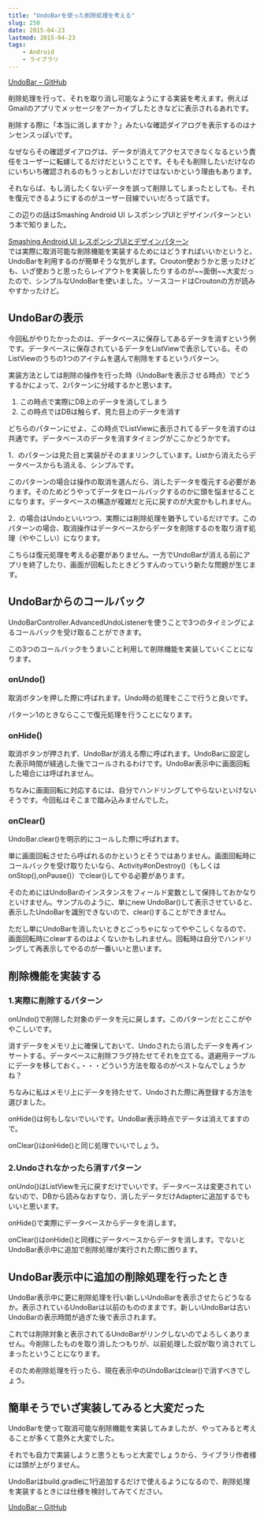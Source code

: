 ```yaml
---
title: "UndoBarを使った削除処理を考える"
slug: 250
date: 2015-04-23
lastmod: 2015-04-23
tags:
    - Android
    - ライブラリ
---
```


<a href="https://github.com/soarcn/UndoBar">UndoBar &#8211; GitHub</a>

削除処理を行って、それを取り消し可能なようにする実装を考えます。例えばGmailのアプリでメッセージをアーカイブしたときなどに表示されるあれです。

削除する際に「本当に消しますか？」みたいな確認ダイアログを表示するのはナンセンスっぽいです。

なぜならその確認ダイアログは、データが消えてアクセスできなくなるという責任をユーザーに転嫁してるだけだということです。そもそも削除したいだけなのにいちいち確認されるのもうっとおしいだけではないかという理由もあります。

それならば、もし消したくないデータを誤って削除してしまったとしても、それを復元できるようにするのがユーザー目線でいいだろって話です。

この辺りの話はSmashing Android UI レスポンシブUIとデザインパターンという本で知りました。

<div data-role="amazonjs" data-asin="4844334514" data-locale="JP" data-tmpl="" data-img-size="" class="asin_4844334514_JP_ amazonjs_item"><div class="amazonjs_indicator"><span class="amazonjs_indicator_img"></span><a class="amazonjs_indicator_title" href="#">Smashing Android UI レスポンシブUIとデザインパターン</a><span class="amazonjs_indicator_footer"></span></div></div>
では実際に取消可能な削除機能を実装するためにはどうすればいいかというと、UndoBarを利用するのが簡単そうな気がします。Crouton使おうかと思ったけども、いざ使おうと思ったらレイアウトを実装したりするのが~~面倒~~大変だったので、シンプルなUndoBarを使いました。ソースコードはCroutonの方が読みやすかったけど。


## UndoBarの表示


今回私がやりたかったのは、データベースに保存してあるデータを消すという例です。データベースに保存されているデータをListViewで表示している。そのListViewのうちの1つのアイテムを選んで削除をするというパターン。

実装方法としては削除の操作を行った時（UndoBarを表示させる時点）でどうするかによって、2パターンに分岐するかと思います。

<ol>
<li>この時点で実際にDB上のデータを消してしまう</li>
<li>この時点ではDBは触らず、見た目上のデータを消す</li>
</ol>
どちらのパターンにせよ、この時点でListViewに表示されてるデータを消すのは共通です。データベースのデータを消すタイミングがここかどうかです。

1．のパターンは見た目と実装がそのままリンクしています。Listから消えたらデータベースからも消える、シンプルです。

このパターンの場合は操作の取消を選んだら、消したデータを復元する必要があります。そのためどうやってデータをロールバックするのかに頭を悩ませることになります。データベースの構造が複雑だと元に戻すのが大変かもしれません。

2．の場合はUndoといいつつ、実際には削除処理を猶予しているだけです。このパターンの場合、取消操作はデータベースからデータを削除するのを取り消す処理（ややこしい）になります。

こちらは復元処理を考える必要がありません。一方でUndoBarが消える前にアプリを終了したり、画面が回転したときどうすんのっていう新たな問題が生じます。


## UndoBarからのコールバック


UndoBarController.AdvancedUndoListenerを使うことで3つのタイミングによるコールバックを受け取ることができます。

この3つのコールバックをうまいこと利用して削除機能を実装していくことになります。


### onUndo()


取消ボタンを押した際に呼ばれます。Undo時の処理をここで行うと良いです。

パターン1のときならここで復元処理を行うことになります。


### onHide()


取消ボタンが押されず、UndoBarが消える際に呼ばれます。UndoBarに設定した表示時間が経過した後でコールされるわけです。UndoBar表示中に画面回転した場合には呼ばれません。

ちなみに画面回転に対応するには、自分でハンドリングしてやらないといけないそうです。今回私はそこまで踏み込みませんでした。


### onClear()


UndoBar.clear()を明示的にコールした際に呼ばれます。

単に画面回転させたら呼ばれるのかというとそうではありません。画面回転時にコールバックを受け取りたいなら、Activity#onDestroy()（もしくはonStop(),onPause()）でclear()してやる必要があります。

そのためにはUndoBarのインスタンスをフィールド変数として保持しておかなりといけません。サンプルのように、単にnew UndoBar()して表示させていると、表示したUndoBarを識別できないので、clear()することができません。

ただし単にUndoBarを消したいときとごっちゃになってややこしくなるので、画面回転時にclearするのはよくないかもしれません。回転時は自分でハンドリングして再表示してやるのが一番いいと思います。


## 削除機能を実装する



### 1.実際に削除するパターン


onUndo()で削除した対象のデータを元に戻します。このパターンだとここがややこしいです。

消すデータをメモリ上に確保しておいて、Undoされたら消したデータを再インサートする。データベースに削除フラグ持たせてそれを立てる。退避用テーブルにデータを移しておく。・・・どういう方法を取るのがベストなんでしょうかね？

ちなみに私はメモリ上にデータを持たせて、Undoされた際に再登録する方法を選びました。

onHide()は何もしないでいいです。UndoBar表示時点でデータは消えてますので。

onClear()はonHide()と同じ処理でいいでしょう。


### 2.Undoされなかったら消すパターン


onUndo()はListViewを元に戻すだけでいいです。データベースは変更されていないので、DBから読みなおすなり、消したデータだけAdapterに追加するでもいいと思います。

onHide()で実際にデータベースからデータを消します。

onClear()はonHide()と同様にデータベースからデータを消します。でないとUndoBar表示中に追加で削除処理が実行された際に困ります。


## UndoBar表示中に追加の削除処理を行ったとき


UndoBar表示中に更に削除処理を行い新しいUndoBarを表示させたらどうなるか。表示されているUndoBarは以前のもののままです。新しいUndoBarは古いUndoBarの表示時間が過ぎた後で表示されます。

これでは削除対象と表示されてるUndoBarがリンクしないのでよろしくありません。今削除したものを取り消したつもりが、以前処理した奴が取り消されてしまったということになります。

そのため削除処理を行ったら、現在表示中のUndoBarはclear()で消すべきでしょう。


## 簡単そうでいざ実装してみると大変だった


UndoBarを使って取消可能な削除機能を実装してみましたが、やってみると考えることが多くて意外と大変でした。

それでも自力で実装しようと思うともっと大変でしょうから、ライブラリ作者様には頭が上がりません。

UndoBarはbuild.gradleに1行追加するだけで使えるようになるので、削除処理を実装するときには仕様を検討してみてください。

<a href="https://github.com/soarcn/UndoBar">UndoBar &#8211; GitHub</a>


  